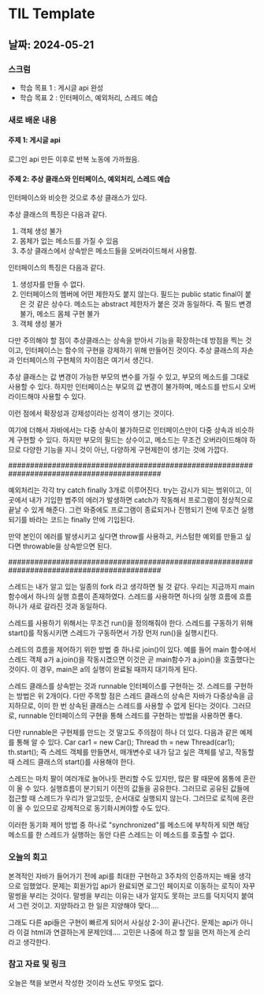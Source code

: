 # TIL Template

## 날짜: 2024-05-21

### 스크럼
- 학습 목표 1 : 게시글 api 완성
- 학습 목표 2 : 인터페이스, 예외처리, 스레드 예습

### 새로 배운 내용
#### 주제 1: 게시글 api
로그인 api 만든 이후로 반복 노동에 가까웠음.

#### 주제 2: 추상 클래스와 인터페이스, 예외처리, 스레드 예습
인터페이스와 비슷한 것으로 추상 클래스가 있다.

추상 클래스의 특징은 다음과 같다.
1. 객체 생성 불가
2. 몸체가 없는 메소드를 가질 수 있음
3. 추상 클래스에서 상속받은 메소드들을 오버라이드해서 사용함.

인터페이스의 특징은 다음과 같다.
1. 생성자를 만들 수 없다.
2. 인터페이스의 멤버에 어떤 제한자도 붙지 않는다.
필드는 public static final이 붙은 것 같은 상수다.
메소드는 abstract 제한자가 붙은 것과 동일하다.
즉 필드 변경 불가, 메소드 몸체 구현 불가
3. 객체 생성 불가

다만 주의해야 할 점이 추상클래스는 상속을 받아서 기능을 확장하는데 방점을 찍는 것이고,
인터페이스는 함수의 구현을 강제하기 위해 만들어진 것이다.
추상 클래스의 자손과 인터페이스의 구현체의 차이점은 여기서 생긴다.

추상 클래스는 값 변경이 가능한 부모의 변수를 가질 수 있고, 부모의 메소드를 그대로 사용할 수 있다.
하지만 인터페이스는 부모의 값 변경이 불가하며, 메소드를 반드시 오버라이드해야 사용할 수 있다. 

이런 점에서 확장성과 강제성이라는 성격이 생기는 것이다. 

여기에 더해서 자바에서는 다중 상속이 불가하므로 인터페이스만이 다중 상속과 비슷하게 구현할 수 있다.
하지만 부모의 필드는 상수이고, 메소드는 무조건 오버라이드해야 하므로 다양한 기능을 지니 것이 아닌, 
다양하게 구현제한이 생기는 것에 가깝다.

###########################################################################################

예외처리는 각각 try catch finally 3개로 이루어진다. 
try는 감시가 되는 범위이고, 이곳에서 내가 기입한 범주의 에러가 발생하면 catch가 작동해서 프로그램이 정상적으로 끝날 수 있게 해준다.
그런 와중에도 프로그램이 종료되거나 진행되기 전에 무조건 실행되기를 바라는 코드는 finally 안에 기입된다.

만약 본인이 에러를 발생시키고 싶다면 throw를 사용하고, 커스텀한 예외를 만들고 싶다면 throwable을 상속받으면 된다.

###########################################################################################

스레드는 내가 알고 있는 일종의 fork 라고 생각하면 될 것 같다.
우리는 지금까지 main 함수에서 하나의 실행 흐름이 존재하였다. 
스레드를 사용하면 하나의 실행 흐름에 흐름 하나가 새로 갈라진 것과 동일하다. 

스레드를 사용하기 위해서는 무조건 run()을 정의해줘야 한다.
스레드를 구동하기 위해 start()를 작동시키면 스레드가 구동하면서 가장 먼저 run()을 실행시킨다.

스레드의 흐름을 제어하기 위한 방법 중 하나로 join()이 있다.
예를 들어 main 함수에서 스레드 객체 a가 a.join()을 작동시켰으면 
이것은 곧 main함수가 a.join()을 호출했다는 것이다. 
이 경우, main은 a의 실행이 완료될 때까지 대기하게 된다.

스레드 클래스를 상속받는 것과 runnable 인터페이스를 구현하는 것.
스레드를 구현하는 방법은 위 2개이다.
다만 주목할 점은 스레드 클래스의 상속은 자바가 다중상속을 금지하므로, 이미 한 번 상속된 클래스는 스레드를 사용할 수 없게 된다는 것이다.
그러므로, runnable 인터페이스의 구현을 통해 스레드를 구현하는 방법을 사용하면 좋다.

다만 runnable은 구현체를 만드는 것 말고도 주의점이 하나 더 있다.
다음과 같은 예제를 통해 알 수 있다.
Car car1 = new Car();
Thread th = new Thread(car1);
th.start();
즉 스레드 객체를 만들면서, 매개변수로 내가 담고 싶은 객체를 넣고, 작동할 때 스레드 클래스의 start()를 사용해야 한다.

스레드는 마치 팔이 여러개로 늘어나듯 편리할 수도 있지만, 많은 팔 때문에 몸통에 혼란이 올 수 있다.
실행흐름이 분기되기 이전의 값들을 공유한다. 그러므로 공유된 값들에 접근할 때 스레드가 우리가 알고있듯, 순서대로 실행되지 않는다.
그러므로 로직에 혼란이 올 수 있으므로 강제적으로 동기화시켜야할 수도 있다.

이러한 동기화 제어 방법 중 하나로 "synchronized"를 메소드에 부착하게 되면 해당 메소드를 한 스레드가 실행하는 동안
다른 스레드는 이 메소드를 호출할 수 없다.

### 오늘의 회고
본격적인 자바가 들어가기 전에 api를 최대한 구현하고 3주차의 인증까지는 배울 생각으로 임했었다. 
문제는 회원가입 api가 완료되면 로그인 페이지로 이동하는 로직이 자꾸 말썽을 부리는 것이다. 
말썽을 부리는 이유는 내가 알지도 못하는 코드를 덕지덕지 붙여서 그런 것이고.
지양하라고 한 일은 지양해야 맞다....

그래도 다른 api들은 구현이 빠르게 되어서 사실상 2-3이 끝나간다.
문제는 api가 아니라 이걸 html과 연결하는게 문제인데....
고민은 나중에 하고 할 일을 먼저 하는게 순리라고 생각한다.
### 참고 자료 및 링크
오늘은 책을 보면서 작성한 것이라 노션도 무엇도 없다.
